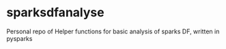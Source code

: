 # sparksdfanalyse

Personal repo of Helper functions for basic analysis of sparks DF, written in pysparks